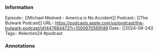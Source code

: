 ### Information

Episode:: [[Michael Medved - America is No Accident]]
Podcast:: [[The Bulwark Podcast]]
URL:: https://podcasts.apple.com/us/podcast/the-bulwark-podcast/id1447684472?i=1000670569149
Date:: [[2024-09-24]]
Tags:: #election24 
#podcast


### Annotations

